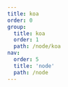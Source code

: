 ```yaml
---
title: koa
order: 0
group:
  title: koa
  order: 1
  path: /node/koa
nav:
  order: 5
  title: 'node'
  path: /node
---
```

